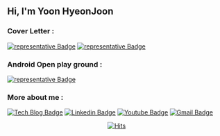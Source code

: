## Hi, I'm Yoon HyeonJoon


### Cover Letter : 

[![representative Badge](https://img.shields.io/badge/CV-English-blue?style=flat-square&logo=Android%20Auto&link=https://yoonhyeonjoon.github.io/resume-english/)](https://yoonhyeonjoon.github.io/resume-english/)
[![representative Badge](https://img.shields.io/badge/CV-한국어-blue?style=flat-square&logo=Android%20Auto&link=https://yoonhyeonjoon.github.io/resume/)](https://yoonhyeonjoon.github.io/resume/)


### Android Open play ground :
[![representative Badge](https://img.shields.io/badge/My%20Andriod%20Open%20Code-Compose%20%2B%20Firebase-brightgreen?style=flat-square&logo=github&link=https://github.com/yoonhyeonjoon/ExtensibleOuverture/)](https://github.com/yoonhyeonjoon/ExtensibleOuverture/)


### More about me : 

  [![Tech Blog Badge](http://img.shields.io/badge/-Tech%20blog-black?style=flat-square&logo=github&link=https://https://witcheryoon.tistory.com/)](https://witcheryoon.tistory.com/)  [![Linkedin Badge](https://img.shields.io/badge/-LinkedIn-blue?style=flat-square&logo=Linkedin&logoColor=white&link=https://www.linkedin.com/in/hyeonjoon-yoon-917474146/)](https://www.linkedin.com/in/hyeonjoon-yoon-917474146/) [![Youtube Badge](https://img.shields.io/badge/Youtube-ff0000?style=flat-square&logo=youtube&link=https://www.youtube.com/c/kyleschool)](https://www.youtube.com/channel/UCkNlNRBdW7HwEmGfoztr53g) [![Gmail Badge](https://img.shields.io/badge/Gmail-d14836?style=flat-square&logo=Gmail&logoColor=white&link=mailto:incarnatara@gmail.com)](mailto:incarnatara@gmail.com)

<div align=center>

[![Hits](https://hits.seeyoufarm.com/api/count/incr/badge.svg?url=https%3A%2F%2Fgithub.com%2Fyoonhyeonjoon&count_bg=%2379C83D&title_bg=%23555555&icon=&icon_color=%23E7E7E7&title=visitors&edge_flat=false)](https://hits.seeyoufarm.com)
	
</div>
  
  
  
